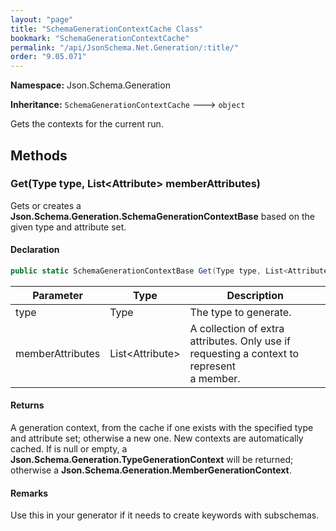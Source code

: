 ```yaml
---
layout: "page"
title: "SchemaGenerationContextCache Class"
bookmark: "SchemaGenerationContextCache"
permalink: "/api/JsonSchema.Net.Generation/:title/"
order: "9.05.071"
---
```

**Namespace:** Json.Schema.Generation

**Inheritance:**
`SchemaGenerationContextCache`
 🡒 
`object`

Gets the contexts for the current run.

## Methods

### Get(Type type, List\<Attribute\> memberAttributes)

Gets or creates a **Json.Schema.Generation.SchemaGenerationContextBase** based on the given
type and attribute set.

#### Declaration

```c#
public static SchemaGenerationContextBase Get(Type type, List<Attribute> memberAttributes)
```

| Parameter | Type | Description |
|---|---|---|
| type | Type | The type to generate. |
| memberAttributes | List\<Attribute\> | A collection of extra attributes.  Only use if requesting a context to represent<br>a member. |


#### Returns

A generation context, from the cache if one exists with the specified
type and attribute set; otherwise a new one.  New contexts are automatically
cached.  If <paramref name="memberAttributes" /> is null or empty, a
**Json.Schema.Generation.TypeGenerationContext** will be returned; otherwise a
**Json.Schema.Generation.MemberGenerationContext**.

#### Remarks

Use this in your generator if it needs to create keywords with subschemas.

